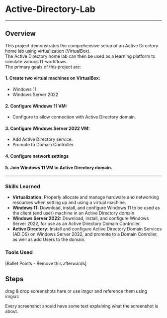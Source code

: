 # Active-Directory-Lab

---

## Overview
This project demonstrates the comprehensive setup of an Active Directory home lab using virtualization (VirtualBox).  
The Active Directory home lab can then be used as a learning platform to simulate various IT workflows.  
The primary goals of this project are:

#### 1. Create two virtual machines on VirtualBox:
  - Windows 11
  - Windows Server 2022
#### 2. Configure Windows 11 VM:
  - Configure to allow connection with Active Directory domain.
#### 3. Configure Windows Server 2022 VM:
  - Add Active Directory service.
  - Promote to Domain Controller.
#### 4. Configure network settings
#### 5. Join Windows 11 VM to Active Directory domain.

---

### Skills Learned

- **Virtualization:** Properly allocate and manage hardware and networking resources when setting up and using a virtual machine.
- **Windows 11:** Download, install, and configure Windows 11 to be used as the client (end user) machine in an Active Directory domain.
- **Windows Server 2022:** Download, install, and configure Windows Server 2022, for use as an Active Directory Domain Controller.
- **Active Directory:** Install and configure Active Directory Domain Services (AD DS) on Windows Server 2022, and promote to a Domain Conroller, as well as add Users to the domain.




### Tools Used
[Bullet Points - Remove this afterwards]



## Steps
drag & drop screenshots here or use imgur and reference them using imgsrc

Every screenshot should have some text explaining what the screenshot is about.


